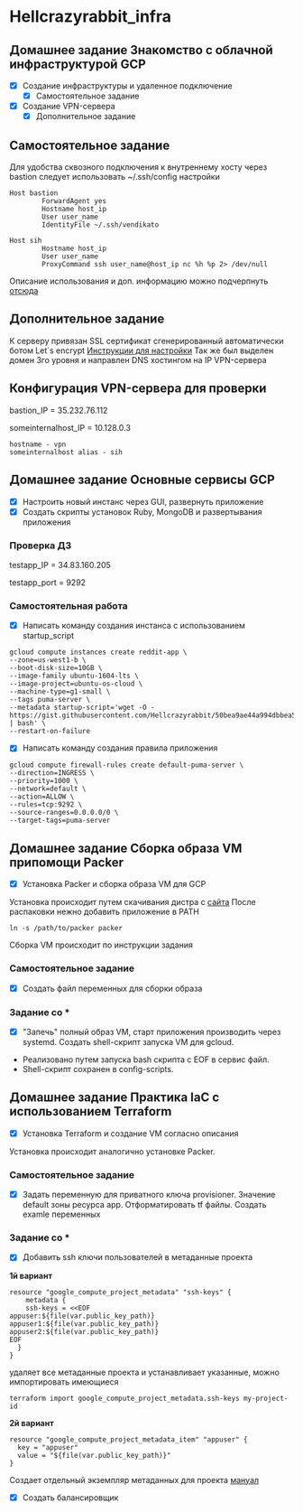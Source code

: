 # Hellcrazyrabbit_infra
## Домашнее задание Знакомство с облачной инфраструктурой GCP
- [x] Создание инфраструктуры и удаленное подключение
	- [x] Самостоятельное задание 
- [X] Создание VPN-сервера
	- [X] Дополнительное задание

## Самостоятельное задание
 Для удобства сквозного подключения к внутреннему хосту через bastion
следует использовать ~/.ssh/config настройки
`````
Host bastion
        ForwardAgent yes
        Hostname host_ip
        User user_name
        IdentityFile ~/.ssh/vendikato

Host sih
        Hostname host_ip
        User user_name
        ProxyCommand ssh user_name@host_ip nc %h %p 2> /dev/null
`````
Описание использования и доп. информацию можно подчерпнуть [отсюда](https://www.cyberciti.biz/faq/create-ssh-config-file-on-linux-unix/)

## Дополнительное задание
К серверу привязан SSL сертификат сгенерированный автоматически ботом Let`s encrypt
[Инструкции для настройки](https://certbot.eff.org/lets-encrypt/ubuntutrusty-other)
Так же был выделен домен 3го уровня и направлен DNS хостингом на IP VPN-сервера
 
## Конфигурация VPN-сервера для проверки

bastion_IP = 35.232.76.112

someinternalhost_IP = 10.128.0.3
`````
hostname - vpn
someinternalhost alias - sih
````` 

## Домашнее задание Основные сервисы GCP
 - [x] Настроить новый инстанс через GUI, развернуть приложение
 - [x] Создать скрипты установок Ruby, MongoDB и развертывания приложения

### Проверка ДЗ

testapp_IP = 34.83.160.205

testapp_port = 9292

### Самостоятельная работа
- [x] Написать команду создания инстанса с использованием startup_script
````` 
gcloud compute instances create reddit-app \ 
--zone=us-west1-b \ 
--boot-disk-size=10GB \ 
--image-family ubuntu-1604-lts \ 
--image-project=ubuntu-os-cloud \ 
--machine-type=g1-small \ 
--tags puma-server \ 
--metadata startup-script='wget -O - https://gist.githubusercontent.com/Hellcrazyrabbit/50bea9ae44a994dbbea5cebd783f8e71/raw/88734dee34947de6d9cf4f1975e3e6e6daaaa66d/startupscript.sh | bash' \
--restart-on-failure
`````

- [x] Написать команду создания правила приложения 
`````
gcloud compute firewall-rules create default-puma-server \ 
--direction=INGRESS \ 
--priority=1000 \ 
--network=default \ 
--action=ALLOW \ 
--rules=tcp:9292 \ 
--source-ranges=0.0.0.0/0 \
--target-tags=puma-server
`````
## Домашнее задание Сборка образа VM припомощи Packer

- [x] Установка Packer и сборка образа VM для GCP

Установка происходит путем скачивания дистра с [сайта](https://www.packer.io/downloads.html)
После распаковки нежно добавить приложение в PATH
`````
ln -s /path/to/packer packer
````` 
Сборка VM происходит по инструкции задания

### Самостоятельное задание
- [x] Создать файл переменных для сборки образа

### Задание со *

 - [x] "Запечь" полный образ VM, старт приложения производить через systemd. Создать shell-скрипт запуска VM для gcloud. 

 - Реализовано путем запуска bash скрипта с EOF в сервис файл.
 - Shell-скрипт сохранен в config-scripts.

## Домашнее задание Практика IaC с использованием Terraform

 - [x] Установка Terraform и создание VM согласно описания

Установка проиcходит аналогично установке Packer.

### Самостоятельное задание 

 - [x] Задать переменную для приватного ключа provisioner. Значение default зоны ресурса app. Отформатировать tf файлы. Создать examle переменных

### Задание со *

 - [x] Добавить ssh ключи пользователей в метаданные проекта

**1й вариант**
`````
resource "google_compute_project_metadata" "ssh-keys" {
    metadata {
    ssh-keys = <<EOF
appuser:${file(var.public_key_path)}
appuser1:${file(var.public_key_path)}
appuser2:${file(var.public_key_path)}
EOF
  }
}
`````
удаляет все метаданные проекта и устанавливает указанные, можно импортировать имеющиеся 
`````
terraform import google_compute_project_metadata.ssh-keys my-project-id
````` 

**2й вариант**
`````
resource "google_compute_project_metadata_item" "appuser" {
  key = "appuser"
  value = "${file(var.public_key_path)}"
}
`````
Создает отдельный экземпляр метаданных для проекта
[мануал](https://www.terraform.io/docs/providers/google/r/compute_project_metadata.html)


- [X] Создать балансировщик
